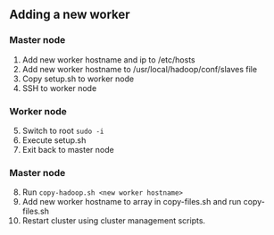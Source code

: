 ## Adding a new worker
### Master node
1. Add new worker hostname and ip to /etc/hosts
2. Add new worker hostname to /usr/local/hadoop/conf/slaves file
3. Copy setup.sh to worker node
4. SSH to worker node
### Worker node
5. Switch to root `sudo -i`
6. Execute setup.sh
7. Exit back to master node
### Master node
8. Run `copy-hadoop.sh <new worker hostname>`
9. Add new worker hostname to array in copy-files.sh and run copy-files.sh
10. Restart cluster using cluster management scripts.
